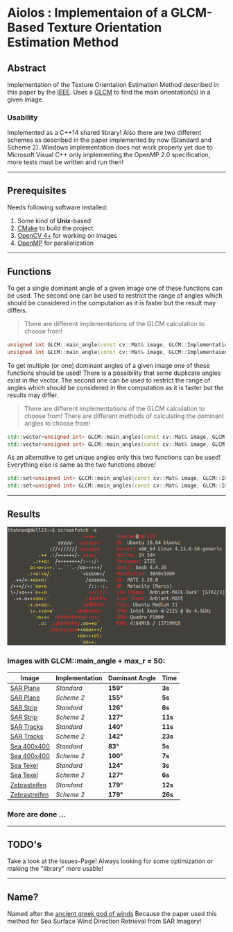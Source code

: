 # Aiolos : Implementaion of a GLCM-Based Texture Orientation Estimation Method

## Abstract

Implementation of the Texture Orientation Estimation Method described in this paper by the [IEEE](https://ieeexplore.ieee.org/abstract/document/8331276).
Uses a [GLCM](https://de.wikipedia.org/wiki/Grauwertematrix) to find the main orientation(s) in a given image.

### Usability

Implemented as a C++14 shared library!
Also there are two different schemes as described in the paper implemented by now (Standard and Scheme 2).
Windows implementation does not work properly yet due to Microsoft Visual C++ only implementing the OpenMP 2.0 specification, more tests must be written and run then!

---

## Prerequisites

Needs following software installed:
1. Some kind of **Unix**-based
2. [CMake](https://cmake.org/) to build the project
2. [OpenCV 4+](https://opencv.org/) for working on images
3. [OpenMP](https://www.openmp.org/) for parallelization

---

## Functions

To get a single dominant angle of a given image one of these functions can be used.
The second one can be used to restrict the range of angles which should be considered in the computation as it is faster but the result may differs.
> There are different implementations of the GLCM calculation to choose from!

```cpp
unsigned int GLCM::main_angle(const cv::Mat& image, GLCM::Implementation impl, unsigned int max_r = 0);
unsigned int GLCM::main_angle(const cv::Mat& image, GLCM::Implementaion impl, const GLCM::Range& range, unsigned int max_r = 0);
```

To get multiple (or one) dominant angles of a given image one of these functions should be used! There is a possibility that some duplicate angles exist in the vector.
The second one can be used to restrict the range of angles which should be considered in the computation as it is faster but the results may differ.
> There are different implementations of the GLCM calculation to choose from!
> There are different methods of calculating the dominant angles to choose from!

```cpp
std::vector<unsigned int> GLCM::main_angles(const cv::Mat& image, GLCM::Implementation impl, GLCM::Method meth, unsigned int max_r = 0);
std::vector<unsigned int> GLCM::main_angles(const cv::Mat& image, GLCM::Implementation impl, GLCM::Method meth, const GLCM::Range& range, unsigned int max_r = 0);
```

As an alternative to get unique angles only this two functions can be used! Everything else is same as the two functions above!

```cpp
std::set<unsigned int> GLCM::main_angles(const cv::Mat& image, GLCM::Implementation impl, GLCM::Method meth, unsigned int max_r = 0);
std::set<unsigned int> GLCM::main_angles(const cv::Mat& image, GLCM::Implementation impl, GLCM::Method meth, const GLCM::Range& range, unsigned int max_r = 0);
```

---

## Results

![Screenfetch of benchmarking machine](/assets/Screenfetch.png)

### Images with GLCM::main_angle + max_r = 50:

Image | Implementation | Dominant Angle | Time
------|----------------|----------------|-----
[SAR Plane](/assets/test_images/sar_plane.png) | *Standard* | **159°** | **3s**
[SAR Plane](/assets/test_images/sar_plane.png) | *Scheme 2* | **155°** | **5s**
[SAR Strip](/assets/test_images/sar_strip.png) | *Standard* | **126°** | **6s**
[SAR Strip](/assets/test_images/sar_strip.png) | *Scheme 2* | **127°** | **11s**
[SAR Tracks](/assets/test_images/sar_tracks.jpg) | *Standard* | **140°** | **11s**
[SAR Tracks](/assets/test_images/sar_tracks.jpg) | *Scheme 2* | **142°** | **23s**
[Sea 400x400](/assets/test_images/sea_400x400.jpg) | *Standard* | **83°** | **5s**
[Sea 400x400](/assets/test_images/sea_400x400.jpg) | *Scheme 2* | **100°** | **7s**
[Sea Texel](/assets/test_images/maps_texel_sea.png) | *Standard* | **124°** | **3s**
[Sea Texel](/assets/test_images/maps_texel_sea.png) | *Scheme 2* | **127°** | **6s**
[Zebrasteifen](/assets/test_images/zebrastreifen.jpg) | *Standard* | **179°** | **12s**
[Zebrastreifen](/assets/test_images/zebrastreifen.jpg) | *Scheme 2* | **179°** | **26s**

### More are done ...

---

## TODO's

Take a look at the Issues-Page!
Always looking for some optimization or making the "library" more usable!

---

## Name?

Named after the [ancient greek god of winds](https://en.wikipedia.org/wiki/Aeolus_(Odyssey)) Because the paper used this method for Sea Surface Wind Direction Retrieval from SAR Imagery!
